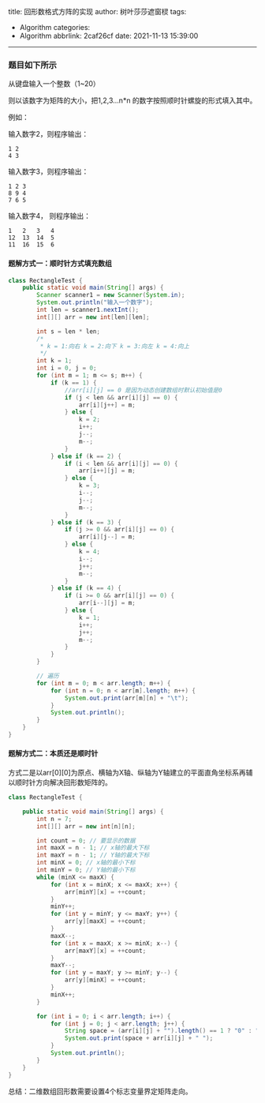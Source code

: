 title: 回形数格式方阵的实现
author: 树叶莎莎遮窗棂
tags:
  - Algorithm
categories:
  - Algorithm
abbrlink: 2caf26cf
date: 2021-11-13 15:39:00
---
### 题目如下所示

从键盘输入一个整数（1~20）

则以该数字为矩阵的大小，把1,2,3…n*n 的数字按照顺时针螺旋的形式填入其中。

<!-- more -->

例如： 

输入数字2，则程序输出： 
```
1 2 
4 3
```
   
输入数字3，则程序输出：
```
1 2 3 
8 9 4 
7 6 5
```
输入数字4， 则程序输出： 
```
1   2   3   4 
12  13  14  5 
11  16  15  6
```

#### 题解方式一：顺时针方式填充数组
```java
class RectangleTest {
	public static void main(String[] args) {
		Scanner scanner1 = new Scanner(System.in);
		System.out.println("输入一个数字");
		int len = scanner1.nextInt();
		int[][] arr = new int[len][len];

		int s = len * len;
		/*
		 * k = 1:向右 k = 2:向下 k = 3:向左 k = 4:向上
		 */
		int k = 1;
		int i = 0, j = 0;
		for (int m = 1; m <= s; m++) {
			if (k == 1) {
				//arr[i][j] == 0 是因为动态创建数组时默认初始值是0
				if (j < len && arr[i][j] == 0) {
					arr[i][j++] = m;
				} else {
					k = 2;
					i++;
					j--;
					m--;
				}
			} else if (k == 2) {
				if (i < len && arr[i][j] == 0) {
					arr[i++][j] = m;
				} else {
					k = 3;
					i--;
					j--;
					m--;
				}
			} else if (k == 3) {
				if (j >= 0 && arr[i][j] == 0) {
					arr[i][j--] = m;
				} else {
					k = 4;
					i--;
					j++;
					m--;
				}
			} else if (k == 4) {
				if (i >= 0 && arr[i][j] == 0) {
					arr[i--][j] = m;
				} else {
					k = 1;
					i++;
					j++;
					m--;
				}
			}
		}

		// 遍历
		for (int m = 0; m < arr.length; m++) {
			for (int n = 0; n < arr[m].length; n++) {
				System.out.print(arr[m][n] + "\t");
			}
			System.out.println();
		}
	}
}
```
#### 题解方式二：本质还是顺时针

方式二是以arr[0][0]为原点、横轴为X轴、纵轴为Y轴建立的平面直角坐标系再辅以顺时针方向解决回形数矩阵的。

```java
class RectangleTest {

	public static void main(String[] args) {
		int n = 7;
		int[][] arr = new int[n][n];

		int count = 0; // 要显示的数据
		int maxX = n - 1; // x轴的最大下标
		int maxY = n - 1; // Y轴的最大下标
		int minX = 0; // x轴的最小下标
		int minY = 0; // Y轴的最小下标
		while (minX <= maxX) {
			for (int x = minX; x <= maxX; x++) {
				arr[minY][x] = ++count;
			}
			minY++;
			for (int y = minY; y <= maxY; y++) {
				arr[y][maxX] = ++count;
			}
			maxX--;
			for (int x = maxX; x >= minX; x--) {
				arr[maxY][x] = ++count;
			}
			maxY--;
			for (int y = maxY; y >= minY; y--) {
				arr[y][minX] = ++count;
			}
			minX++;
		}

		for (int i = 0; i < arr.length; i++) {
			for (int j = 0; j < arr.length; j++) {
				String space = (arr[i][j] + "").length() == 1 ? "0" : "";
				System.out.print(space + arr[i][j] + " ");
			}
			System.out.println();
		}
	}
}

```

总结：二维数组回形数需要设置4个标志变量界定矩阵走向。